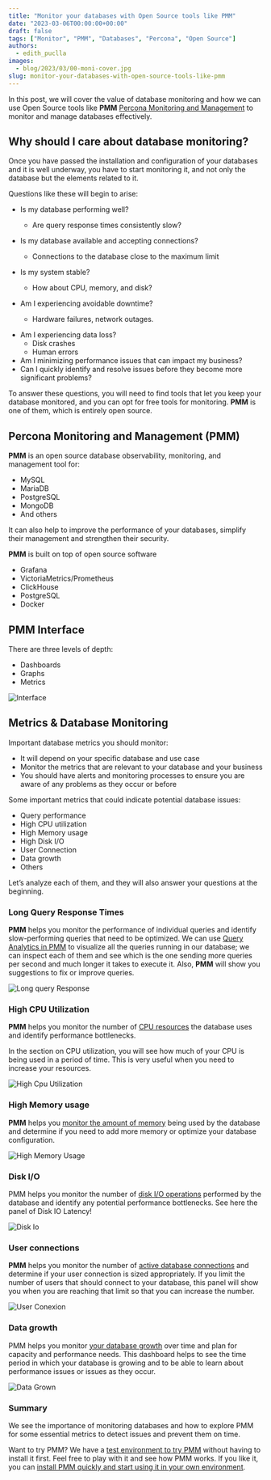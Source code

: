 ```yaml
---
title: "Monitor your databases with Open Source tools like PMM"
date: "2023-03-06T00:00:00+00:00"
draft: false
tags: ["Monitor", "PMM", "Databases", "Percona", "Open Source"]
authors:
  - edith_puclla
images:
  - blog/2023/03/00-moni-cover.jpg
slug: monitor-your-databases-with-open-source-tools-like-pmm
---
```


In this post, we will cover the value of database monitoring and how we can use Open Source tools like **PMM** [Percona Monitoring and Management](https://www.percona.com/software/database-tools/percona-monitoring-and-management) to monitor and manage databases effectively.

## Why should I care about database monitoring?

Once you have passed the installation and configuration of your databases and it is well underway, you have to start monitoring it, and not only the database but the elements related to it.

Questions like these will begin to arise:

- Is my database performing well?

  - Are query response times consistently slow?

- Is my database available and accepting connections?

  - Connections to the database close to the maximum limit

- Is my system stable?

  - How about CPU, memory, and disk?

- Am I experiencing avoidable downtime?
  - Hardware failures, network outages.

* Am I experiencing data loss?
  - Disk crashes
  - Human errors
* Am I minimizing performance issues that can impact my business?
* Can I quickly identify and resolve issues before they become more significant problems?

To answer these questions, you will need to find tools that let you keep your database monitored, and you can opt for free tools for monitoring. **PMM** is one of them, which is entirely open source.

## Percona Monitoring and Management (PMM)

**PMM** is an open source database observability, monitoring, and management tool for:

- MySQL
- MariaDB
- PostgreSQL
- MongoDB
- And others

It can also help to improve the performance of your databases, simplify their management and strengthen their security.

**PMM** is built on top of open source software

- Grafana
- VictoriaMetrics/Prometheus
- ClickHouse
- PostgreSQL
- Docker

## PMM Interface

There are three levels of depth:

- Dashboards
- Graphs
- Metrics

![Interface](/blog/2023/03/01-interface.jpg)

## Metrics & Database Monitoring

Important database metrics you should monitor:

- It will depend on your specific database and use case
- Monitor the metrics that are relevant to your database and your business
- You should have alerts and monitoring processes to ensure you are aware of any problems as they occur or before

Some important metrics that could indicate potential database issues:

- Query performance
- High CPU utilization
- High Memory usage
- High Disk I/O
- User Connection
- Data growth
- Others

Let’s analyze each of them, and they will also answer your questions at the beginning.

### Long Query Response Times

**PMM** helps you monitor the performance of individual queries and identify slow-performing queries that need to be optimized.
We can use [Query Analytics in PMM](https://docs.percona.com/percona-monitoring-and-management/get-started/query-analytics.html) to visualize all the queries running in our database; we can inspect each of them and see which is the one sending more queries per second and much longer it takes to execute it. Also, **PMM** will show you suggestions to fix or improve queries.

![Long query Response](/blog/2023/03/02-long-query-response.jpg)

### High CPU Utilization

**PMM** helps you monitor the number of [CPU resources](https://docs.percona.com/percona-monitoring-and-management/details/dashboards/dashboard-cpu-utilization-details.html) the database uses and identify performance bottlenecks.

In the section on CPU utilization, you will see how much of your CPU is being used in a period of time. This is very useful when you need to increase your resources.

![High Cpu Utilization](/blog/2023/03/03-high-cpu-utilization.jpg)

### High Memory usage

**PMM** helps you [monitor the amount of memory](https://docs.percona.com/percona-monitoring-and-management/details/dashboards/dashboard-memory-details.html) being used by the database and determine if you need to add more memory or optimize your database configuration.

![High Memory Usage](/blog/2023/03/04-high-memory-usage.jpg)

### Disk I/O

PMM helps you monitor the number of [disk I/O operations](https://docs.percona.com/percona-monitoring-and-management/details/dashboards/dashboard-disk-details.html) performed by the database and identify any potential performance bottlenecks. See here the panel of Disk IO Latency!

![Disk Io](/blog/2023/03/05-disk-io.jpg)

### User connections

**PMM** helps you monitor the number of [active database connections](https://docs.percona.com/percona-monitoring-and-management/details/dashboards/dashboard-mysql-user-details.html) and determine if your user connection is sized appropriately. If you limit the number of users that should connect to your database, this panel will show you when you are reaching that limit so that you can increase the number.

![User Conexion](/blog/2023/3/06-user-conexion.jpg)

### Data growth

PMM helps you monitor [your database growth](https://docs.percona.com/percona-monitoring-and-management/details/dashboards/dashboard-mysql-table-details.html) over time and plan for capacity and performance needs. This dashboard helps to see the time period in which your database is growing and to be able to learn about performance issues or issues as they occur.

![Data Grown](/blog/2023/03/07-data-grown.jpg)

### Summary

We see the importance of monitoring databases and how to explore PMM for some essential metrics to detect issues and prevent them on time.

Want to try PMM? We have a [test environment to try PMM](https://pmmdemo.percona.com/graph/) without having to install it first. Feel free to play with it and see how PMM works. If you like it, you can [install PMM quickly and start using it in your own environment](https://www.percona.com/software/pmm/quickstart).
